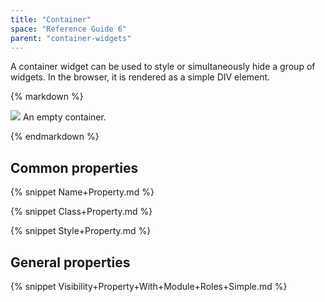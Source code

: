```yaml
---
title: "Container"
space: "Reference Guide 6"
parent: "container-widgets"
---
```



A container widget can be used to style or simultaneously hide a group of widgets. In the browser, it is rendered as a simple DIV element.

<div class="alert alert-info">{% markdown %}

![](attachments/16713858/16843976.png)
An empty container.

{% endmarkdown %}</div>

## Common properties

{% snippet Name+Property.md %}

{% snippet Class+Property.md %}

{% snippet Style+Property.md %}

## General properties

{% snippet Visibility+Property+With+Module+Roles+Simple.md %}
